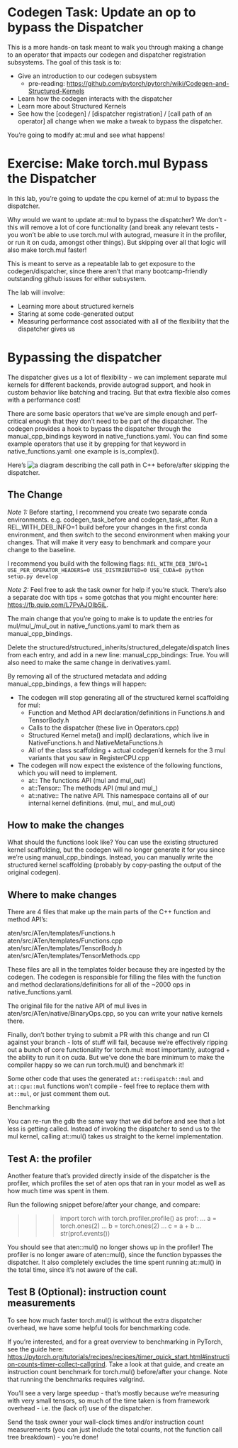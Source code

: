 # Codegen Task: Update an op to bypass the Dispatcher

This is a more hands-on task meant to walk you through making a change to an operator that impacts our codegen and dispatcher registration subsystems. The goal of this task is to:

* Give an introduction to our codegen subsystem
    * pre-reading: https://github.com/pytorch/pytorch/wiki/Codegen-and-Structured-Kernels
* Learn how the codegen interacts with the dispatcher
* Learn more about Structured Kernels
* See how the [codegen] / [dispatcher registration] / [call path of an operator] all change when we make a tweak to bypass the dispatcher.

You’re going to modify at::mul and see what happens!

# Exercise: Make torch.mul Bypass the Dispatcher

In this lab, you’re going to update the cpu kernel of at::mul to bypass the dispatcher.

Why would we want to update at::mul to bypass the dispatcher? We don’t - this will remove a lot of core functionality (and break any relevant tests - you won’t be able to use torch.mul with autograd, measure it in the profiler, or run it on cuda, amongst other things). But skipping over all that logic will also make torch.mul faster!

This is meant to serve as a repeatable lab to get exposure to the codegen/dispatcher, since there aren’t that many bootcamp-friendly outstanding github issues for either subsystem.

The lab will involve:

* Learning more about structured kernels
* Staring at some code-generated output
* Measuring performance cost associated with all of the flexibility that the dispatcher gives us

# Bypassing the dispatcher

The dispatcher gives us a lot of flexibility - we can implement separate mul kernels for different backends, provide autograd support, and hook in custom behavior like batching and tracing. But that extra flexible also comes with a performance cost!

There are some basic operators that we’ve are simple enough and perf-critical enough that they don’t need to be part of the dispatcher. The codegen provides a hook to bypass the dispatcher through the manual_cpp_bindings keyword in native_functions.yaml. You can find some example operators that use it by grepping for that keyword in native_functions.yaml: one example is is_complex().

Here’s ![a diagram](https://pasteboard.co/NAhXmNPm39Lx.png) describing the call path in C++ before/after skipping the dispatcher.


## The Change

*Note 1:* Before starting, I recommend you create two separate conda environments. e.g. codegen_task_before and codegen_task_after. Run a REL_WITH_DEB_INFO=1 build before your changes in the first conda environment, and then switch to the second environment when making your changes. That will make it very easy to benchmark and compare your change to the baseline.

I recommend you build with the following flags: `REL_WITH_DEB_INFO=1 USE_PER_OPERATOR_HEADERS=0 USE_DISTRIBUTED=0 USE_CUDA=0 python setup.py develop`

*Note 2:* Feel free to ask the task owner for help if you’re stuck. There’s also a separate doc with tips + some gotchas that you might encounter here: https://fb.quip.com/L7PvAJOIb5iL.

The main change that you’re going to make is to update the entries for mul/mul_/mul_out in native_functions.yaml to mark them as manual_cpp_bindings.

Delete the structured/structured_inherits/structured_delegate/dispatch lines from each entry, and add in a new line: manual_cpp_bindings: True. You will also need to make the same change in derivatives.yaml.

By removing all of the structured metadata and adding manual_cpp_bindings, a few things will happen:

* The codegen will stop generating all of the structured kernel scaffolding for mul:
    * Function and Method API declaration/definitions in Functions.h and TensorBody.h
    * Calls to the dispatcher (these live in Operators.cpp)
    * Structured Kernel meta() and impl() declarations, which live in NativeFunctions.h and NativeMetaFunctions.h
    * All of the class scaffolding + actual codegen’d kernels for the 3 mul variants that you saw in RegisterCPU.cpp
* The codegen will now expect the existence of the following functions, which you will need to implement.
    * at:: The functions API (mul and mul_out)
    * at::Tensor:: The methods API (mul and mul_)
    * at::native:: The native API. This namespace contains all of our internal kernel definitions. (mul, mul_ and mul_out)

## How to make the changes

What should the functions look like? You can use the existing structured kernel scaffolding, but the codegen will no longer generate it for you since we’re using manual_cpp_bindings. Instead, you can manually write the structured kernel scaffolding (probably by copy-pasting the output of the original codegen).

## Where to make changes

There are 4 files that make up the main parts of the C++ function and method API’s:

aten/src/ATen/templates/Functions.h
aten/src/ATen/templates/Functions.cpp
aten/src/ATen/templates/TensorBody.h
aten/src/ATen/templates/TensorMethods.cpp

These files are all in the templates folder because they are ingested by the codegen. The codegen is responsible for filling the files with the function and method declarations/definitions for all of the ~2000 ops in native_functions.yaml.

The original file for the native API of mul lives in aten/src/ATen/native/BinaryOps.cpp, so you can write your native kernels there.

Finally, don’t bother trying to submit a PR with this change and run CI against your branch - lots of stuff will fail, because we’re effectively ripping out a bunch of core functionality for torch.mul: most importantly, autograd + the ability to run it on cuda. But we’ve done the bare minimum to make the compiler happy so we can run torch.mul() and benchmark it!

Some other code that uses the generated `at::redispatch::mul` and `at::cpu::mul` functions won't compile - feel free to replace them with `at::mul`, or just comment them out.

Benchmarking

You can re-run the gdb the same way that we did before and see that a lot less is getting called. Instead of invoking the dispatcher to send us to the mul kernel, calling at::mul() takes us straight to the kernel implementation.

## Test A: the profiler

Another feature that’s provided directly inside of the dispatcher is the profiler, which profiles the set of aten ops that ran in your model as well as how much time was spent in them.

Run the following snippet before/after your change, and compare:

>>> import torch
>>> with torch.profiler.profile() as prof:
...     a = torch.ones(2)
...     b = torch.ones(2)
...     c = a + b
...
>>> str(prof.events())


You should see that aten::mul() no longer shows up in the profiler! The profiler is no longer aware of aten::mul(), since the function bypasses the dispatcher. It also completely excludes the time spent running at::mul() in the total time, since it’s not aware of the call.

## Test B (Optional): instruction count measurements

To see how much faster torch.mul() is without the extra dispatcher overhead, we have some helpful tools for benchmarking code.

If you’re interested, and for a great overview to benchmarking in PyTorch, see the guide here: https://pytorch.org/tutorials/recipes/recipes/timer_quick_start.html#instruction-counts-timer-collect-callgrind. Take a look at that guide, and create an instruction count benchmark for torch.mul() before/after your change. Note that running the benchmarks requires valgrind.

You’ll see a very large speedup - that’s mostly because we’re measuring with very small tensors, so much of the time taken is from framework overhead - i.e. the (lack of) use of the dispatcher.

Send the task owner your wall-clock times and/or instruction count measurements (you can just include the total counts, not the function call tree breakdown) - you’re done!
